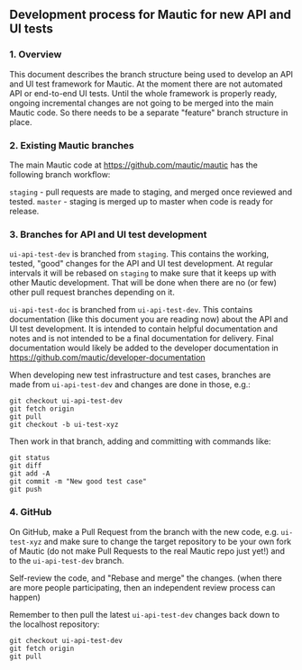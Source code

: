 ## Development process for Mautic for new API and UI tests

### 1. Overview

This document describes the branch structure being used to develop
an API and UI test framework for Mautic. At the moment there are not
automated API or end-to-end UI tests. Until the whole framework is
properly ready, ongoing incremental changes are not going to be merged into
the main Mautic code. So there needs to be a separate "feature" branch
structure in place.

### 2. Existing Mautic branches

The main Mautic code at https://github.com/mautic/mautic has the following
branch workflow:

``staging`` - pull requests are made to staging, and merged once reviewed and tested.
``master`` - staging is merged up to master when code is ready for release.

### 3. Branches for API and UI test development

``ui-api-test-dev`` is branched from ``staging``. 
This contains the working, tested, "good" changes for the API and UI test development.
At regular intervals it will be rebased on ``staging`` to make sure that it keeps up
with other Mautic development. That will be done when there are no (or few) other pull request
branches depending on it.

``ui-api-test-doc`` is branched from ``ui-api-test-dev``.
This contains documentation (like this document you are reading now) about the API and
UI test development. It is intended to contain helpful documentation and notes and is
not intended to be a final documentation for delivery. Final documentation would likely be
added to the developer documentation in https://github.com/mautic/developer-documentation

When developing new test infrastructure and test cases, branches are made from
``ui-api-test-dev`` and changes are done in those, e.g.:
```
git checkout ui-api-test-dev
git fetch origin
git pull
git checkout -b ui-test-xyz
```

Then work in that branch, adding and committing with commands like:
```
git status
git diff
git add -A
git commit -m "New good test case"
git push
```

### 4. GitHub

On GitHub, make a Pull Request from the branch with the new code, e.g. ``ui-test-xyz``
and make sure to change the target repository to be your own fork of Mautic (do not
make Pull Requests to the real Mautic repo just yet!) and to the ``ui-api-test-dev``
branch.

Self-review the code, and "Rebase and merge" the changes.
(when there are more people participating, then an independent review process can happen)

Remember to then pull the latest ``ui-api-test-dev`` changes back down to the localhost
repository:
```
git checkout ui-api-test-dev
git fetch origin
git pull
```
